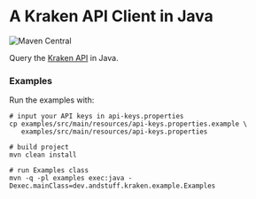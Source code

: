 # A Kraken API Client in Java

![Maven Central](https://img.shields.io/maven-central/v/dev.andstuff.kraken/kraken-api)

Query the [Kraken API][1] in Java.

### Examples

Run the examples with:

```shell
# input your API keys in api-keys.properties
cp examples/src/main/resources/api-keys.properties.example \
   examples/src/main/resources/api-keys.properties
 
# build project
mvn clean install

# run Examples class
mvn -q -pl examples exec:java -Dexec.mainClass=dev.andstuff.kraken.example.Examples
```

[1]: https://docs.kraken.com/rest/
